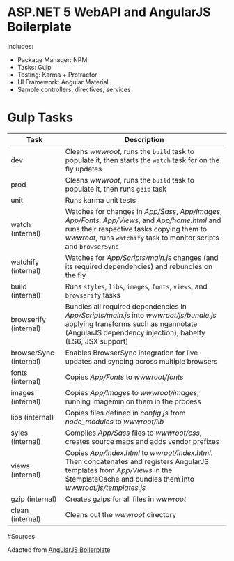 # ASP.NET 5 WebAPI and AngularJS Boilerplate

Includes:

* Package Manager: NPM
* Tasks: Gulp
* Testing: Karma + Protractor
* UI Framework: Angular Material
* Sample controllers, directives, services

# Gulp Tasks

Task  | Description
------------- | -------------
dev | Cleans *wwwroot*, runs the `build` task to populate it, then starts the `watch` task for on the fly updates
prod | Cleans *wwwroot*, runs the `build` task to populate it, then runs `gzip` task
unit | Runs karma unit tests
watch (internal) | Watches for changes in *App/Sass*, *App/Images*, *App/Fonts*, *App/Views*, and *App/home.html* and runs their respective tasks copying them to *wwwroot*, runs `watchify` task to monitor scripts and `browserSync`
watchify (internal) | Watches for *App/Scripts/main.js* changes (and its required dependencies) and rebundles on the fly
build (internal) | Runs `styles`, `libs`, `images`, `fonts`, `views`, and `browserify` tasks
browserify (internal) | Bundles all required dependencies in *App/Scripts/main.js* into *wwwroot/js/bundle.js* applying transforms such as ngannotate (AngularJS dependency injection), babelfy (ES6, JSX support)
browserSync (internal) | Enables BrowserSync integration for live updates and syncing across multiple browsers
fonts (internal) | Copies *App/Fonts* to *wwwroot/fonts*
images (internal) | Copies *App/Images* to *wwwroot/images*, running imagemin on them in the process
libs (internal) | Copies files defined in *config.js* from *node_modules* to *wwwroot/lib*
syles (internal) | Compiles *App/Sass* files to *wwwroot/css*, creates source maps and adds vendor prefixes
views (internal) | Copies *App/index.html* to *wwroot/index.html*. Then concatenates and registers AngularJS templates from *App/Views* in the $templateCache and bundles them into *wwwroot/js/templates.js*
gzip (internal) | Creates gzips for all files in *wwwroot*
clean (internal) | Cleans out the *wwwroot* directory

#Sources

Adapted from [AngularJS Boilerplate](https://github.com/jakemmarsh/angularjs-gulp-browserify-boilerplate)
